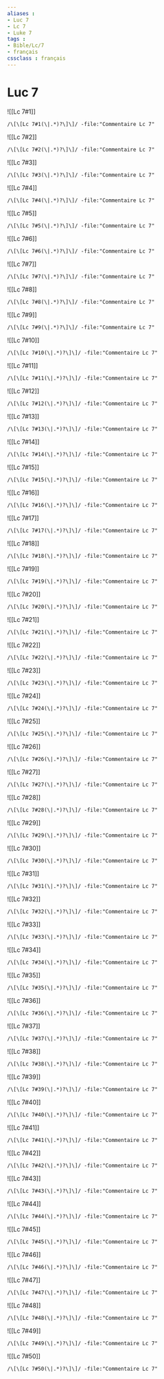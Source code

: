 ```yaml
---
aliases : 
- Luc 7
- Lc 7
- Luke 7
tags : 
- Bible/Lc/7
- français
cssclass : français
---
```


# Luc 7

![[Lc 7#1]]

```query
/\[\[Lc 7#1(\|.*)?\]\]/ -file:"Commentaire Lc 7"
```

![[Lc 7#2]]

```query
/\[\[Lc 7#2(\|.*)?\]\]/ -file:"Commentaire Lc 7"
```

![[Lc 7#3]]

```query
/\[\[Lc 7#3(\|.*)?\]\]/ -file:"Commentaire Lc 7"
```

![[Lc 7#4]]

```query
/\[\[Lc 7#4(\|.*)?\]\]/ -file:"Commentaire Lc 7"
```

![[Lc 7#5]]

```query
/\[\[Lc 7#5(\|.*)?\]\]/ -file:"Commentaire Lc 7"
```

![[Lc 7#6]]

```query
/\[\[Lc 7#6(\|.*)?\]\]/ -file:"Commentaire Lc 7"
```

![[Lc 7#7]]

```query
/\[\[Lc 7#7(\|.*)?\]\]/ -file:"Commentaire Lc 7"
```

![[Lc 7#8]]

```query
/\[\[Lc 7#8(\|.*)?\]\]/ -file:"Commentaire Lc 7"
```

![[Lc 7#9]]

```query
/\[\[Lc 7#9(\|.*)?\]\]/ -file:"Commentaire Lc 7"
```

![[Lc 7#10]]

```query
/\[\[Lc 7#10(\|.*)?\]\]/ -file:"Commentaire Lc 7"
```

![[Lc 7#11]]

```query
/\[\[Lc 7#11(\|.*)?\]\]/ -file:"Commentaire Lc 7"
```

![[Lc 7#12]]

```query
/\[\[Lc 7#12(\|.*)?\]\]/ -file:"Commentaire Lc 7"
```

![[Lc 7#13]]

```query
/\[\[Lc 7#13(\|.*)?\]\]/ -file:"Commentaire Lc 7"
```

![[Lc 7#14]]

```query
/\[\[Lc 7#14(\|.*)?\]\]/ -file:"Commentaire Lc 7"
```

![[Lc 7#15]]

```query
/\[\[Lc 7#15(\|.*)?\]\]/ -file:"Commentaire Lc 7"
```

![[Lc 7#16]]

```query
/\[\[Lc 7#16(\|.*)?\]\]/ -file:"Commentaire Lc 7"
```

![[Lc 7#17]]

```query
/\[\[Lc 7#17(\|.*)?\]\]/ -file:"Commentaire Lc 7"
```

![[Lc 7#18]]

```query
/\[\[Lc 7#18(\|.*)?\]\]/ -file:"Commentaire Lc 7"
```

![[Lc 7#19]]

```query
/\[\[Lc 7#19(\|.*)?\]\]/ -file:"Commentaire Lc 7"
```

![[Lc 7#20]]

```query
/\[\[Lc 7#20(\|.*)?\]\]/ -file:"Commentaire Lc 7"
```

![[Lc 7#21]]

```query
/\[\[Lc 7#21(\|.*)?\]\]/ -file:"Commentaire Lc 7"
```

![[Lc 7#22]]

```query
/\[\[Lc 7#22(\|.*)?\]\]/ -file:"Commentaire Lc 7"
```

![[Lc 7#23]]

```query
/\[\[Lc 7#23(\|.*)?\]\]/ -file:"Commentaire Lc 7"
```

![[Lc 7#24]]

```query
/\[\[Lc 7#24(\|.*)?\]\]/ -file:"Commentaire Lc 7"
```

![[Lc 7#25]]

```query
/\[\[Lc 7#25(\|.*)?\]\]/ -file:"Commentaire Lc 7"
```

![[Lc 7#26]]

```query
/\[\[Lc 7#26(\|.*)?\]\]/ -file:"Commentaire Lc 7"
```

![[Lc 7#27]]

```query
/\[\[Lc 7#27(\|.*)?\]\]/ -file:"Commentaire Lc 7"
```

![[Lc 7#28]]

```query
/\[\[Lc 7#28(\|.*)?\]\]/ -file:"Commentaire Lc 7"
```

![[Lc 7#29]]

```query
/\[\[Lc 7#29(\|.*)?\]\]/ -file:"Commentaire Lc 7"
```

![[Lc 7#30]]

```query
/\[\[Lc 7#30(\|.*)?\]\]/ -file:"Commentaire Lc 7"
```

![[Lc 7#31]]

```query
/\[\[Lc 7#31(\|.*)?\]\]/ -file:"Commentaire Lc 7"
```

![[Lc 7#32]]

```query
/\[\[Lc 7#32(\|.*)?\]\]/ -file:"Commentaire Lc 7"
```

![[Lc 7#33]]

```query
/\[\[Lc 7#33(\|.*)?\]\]/ -file:"Commentaire Lc 7"
```

![[Lc 7#34]]

```query
/\[\[Lc 7#34(\|.*)?\]\]/ -file:"Commentaire Lc 7"
```

![[Lc 7#35]]

```query
/\[\[Lc 7#35(\|.*)?\]\]/ -file:"Commentaire Lc 7"
```

![[Lc 7#36]]

```query
/\[\[Lc 7#36(\|.*)?\]\]/ -file:"Commentaire Lc 7"
```

![[Lc 7#37]]

```query
/\[\[Lc 7#37(\|.*)?\]\]/ -file:"Commentaire Lc 7"
```

![[Lc 7#38]]

```query
/\[\[Lc 7#38(\|.*)?\]\]/ -file:"Commentaire Lc 7"
```

![[Lc 7#39]]

```query
/\[\[Lc 7#39(\|.*)?\]\]/ -file:"Commentaire Lc 7"
```

![[Lc 7#40]]

```query
/\[\[Lc 7#40(\|.*)?\]\]/ -file:"Commentaire Lc 7"
```

![[Lc 7#41]]

```query
/\[\[Lc 7#41(\|.*)?\]\]/ -file:"Commentaire Lc 7"
```

![[Lc 7#42]]

```query
/\[\[Lc 7#42(\|.*)?\]\]/ -file:"Commentaire Lc 7"
```

![[Lc 7#43]]

```query
/\[\[Lc 7#43(\|.*)?\]\]/ -file:"Commentaire Lc 7"
```

![[Lc 7#44]]

```query
/\[\[Lc 7#44(\|.*)?\]\]/ -file:"Commentaire Lc 7"
```

![[Lc 7#45]]

```query
/\[\[Lc 7#45(\|.*)?\]\]/ -file:"Commentaire Lc 7"
```

![[Lc 7#46]]

```query
/\[\[Lc 7#46(\|.*)?\]\]/ -file:"Commentaire Lc 7"
```

![[Lc 7#47]]

```query
/\[\[Lc 7#47(\|.*)?\]\]/ -file:"Commentaire Lc 7"
```

![[Lc 7#48]]

```query
/\[\[Lc 7#48(\|.*)?\]\]/ -file:"Commentaire Lc 7"
```

![[Lc 7#49]]

```query
/\[\[Lc 7#49(\|.*)?\]\]/ -file:"Commentaire Lc 7"
```

![[Lc 7#50]]

```query
/\[\[Lc 7#50(\|.*)?\]\]/ -file:"Commentaire Lc 7"
```

